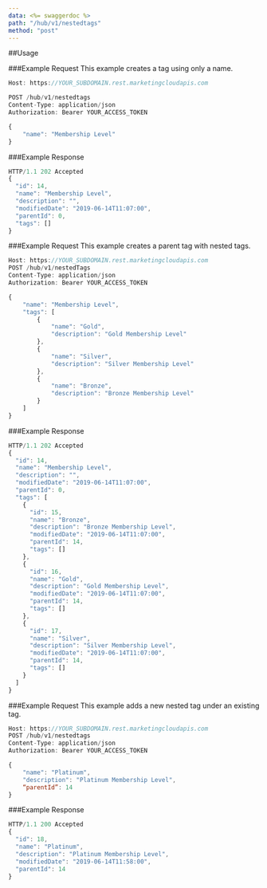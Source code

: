 ```yaml
---
data: <%= swaggerdoc %>
path: "/hub/v1/nestedtags"
method: "post"
---
```

##Usage

###Example Request
This example creates a tag using only a name.

```js
Host: https://YOUR_SUBDOMAIN.rest.marketingcloudapis.com

POST /hub/v1/nestedtags
Content-Type: application/json
Authorization: Bearer YOUR_ACCESS_TOKEN

{
    "name": "Membership Level"
}
```
###Example Response
```js
HTTP/1.1 202 Accepted
{
  "id": 14,
  "name": "Membership Level",
  "description": "",
  "modifiedDate": "2019-06-14T11:07:00",
  "parentId": 0,
  "tags": []
}
```

###Example Request
This example creates a parent tag with nested tags.

```js
Host: https://YOUR_SUBDOMAIN.rest.marketingcloudapis.com
POST /hub/v1/nestedTags
Content-Type: application/json
Authorization: Bearer YOUR_ACCESS_TOKEN

{
    "name": "Membership Level",
    "tags": [
    	{
    		"name": "Gold",
    		"description": "Gold Membership Level"
    	},
    	{
    		"name": "Silver",
    		"description": "Silver Membership Level"
    	},
    	{
    		"name": "Bronze",
    		"description": "Bronze Membership Level"
    	}
    ]
}
```

###Example Response
```js
HTTP/1.1 202 Accepted
{
  "id": 14,
  "name": "Membership Level",
  "description": "",
  "modifiedDate": "2019-06-14T11:07:00",
  "parentId": 0,
  "tags": [
    {
      "id": 15,
      "name": "Bronze",
      "description": "Bronze Membership Level",
      "modifiedDate": "2019-06-14T11:07:00",
      "parentId": 14,
      "tags": []
    },
    {
      "id": 16,
      "name": "Gold",
      "description": "Gold Membership Level",
      "modifiedDate": "2019-06-14T11:07:00",
      "parentId": 14,
      "tags": []
    },
    {
      "id": 17,
      "name": "Silver",
      "description": "Silver Membership Level",
      "modifiedDate": "2019-06-14T11:07:00",
      "parentId": 14,
      "tags": []
    }
  ]
}
```

###Example Request
This example adds a new nested tag under an existing tag.

```js
Host: https://YOUR_SUBDOMAIN.rest.marketingcloudapis.com
POST /hub/v1/nestedtags
Content-Type: application/json
Authorization: Bearer YOUR_ACCESS_TOKEN

{
    "name": "Platinum",
    "description": "Platinum Membership Level",
    “parentId”: 14
}
```

###Example Response
```js
HTTP/1.1 200 Accepted
{
  "id": 18,
  "name": "Platinum",
  "description": "Platinum Membership Level",
  "modifiedDate": "2019-06-14T11:58:00",
  "parentId": 14
}
```
